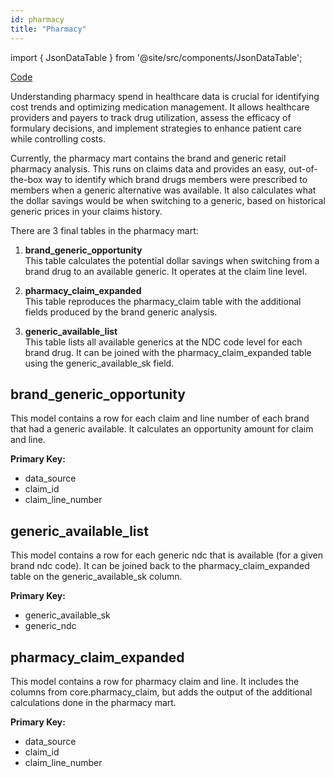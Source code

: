 ```yaml
---
id: pharmacy
title: "Pharmacy"
---
```


import { JsonDataTable } from '@site/src/components/JsonDataTable';

[Code](https://github.com/tuva-health/tuva/tree/main/models/pharmacy/)

Understanding pharmacy spend in healthcare data is crucial for identifying cost trends and optimizing medication management. It allows healthcare providers and payers to track drug utilization, assess the efficacy of formulary decisions, and implement strategies to enhance patient care while controlling costs.

Currently, the pharmacy mart contains the brand and generic retail pharmacy analysis. This runs on claims data and provides an easy, out-of-the-box way to identify which brand drugs members were prescribed to members when a generic alternative was available. It also calculates what the dollar savings would be when switching to a generic, based on historical generic prices in your claims history.

There are 3 final tables in the pharmacy mart:

1. **brand_generic_opportunity**  
   This table calculates the potential dollar savings when switching from a brand drug to an available generic. It operates at the claim line level.

2. **pharmacy_claim_expanded**  
   This table reproduces the pharmacy_claim table with the additional fields produced by the brand generic analysis.

3. **generic_available_list**  
   This table lists all available generics at the NDC code level for each brand drug. It can be joined with the pharmacy_claim_expanded table using the generic_available_sk field.

## brand_generic_opportunity

This model contains a row for each claim and line number of each brand that had a generic available. It calculates an opportunity amount for claim and line.

**Primary Key:**
  * data_source
  * claim_id
  * claim_line_number
  
<div class="data_dictionary_table">
  <JsonDataTable jsonPath="nodes.model\.the_tuva_project\.pharmacy__brand_generic_opportunity.columns" />
</div>

## generic_available_list

This model contains a row for each generic ndc that is available (for a given brand ndc code). It can be joined back to the pharmacy_claim_expanded table on the generic_available_sk column.

**Primary Key:**
  * generic_available_sk
  * generic_ndc
    
<div class="data_dictionary_table">
  <JsonDataTable jsonPath="nodes.model\.the_tuva_project\.pharmacy__generic_available_list.columns" />
</div>

## pharmacy_claim_expanded

This model contains a row for pharmacy claim and line. It includes the columns from core.pharmacy_claim, but adds the output of the additional calculations done in the pharmacy mart.

**Primary Key:**
  * data_source
  * claim_id
  * claim_line_number
    
<div class="data_dictionary_table">
  <JsonDataTable jsonPath="nodes.model\.the_tuva_project\.pharmacy__pharmacy_claim_expanded.columns" />
</div>

